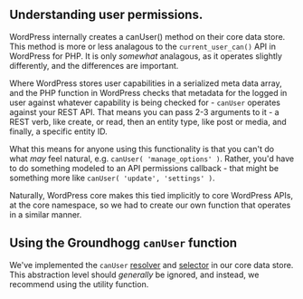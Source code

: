 ## Understanding user permissions.
WordPress internally creates a canUser() method on their core data store. This method is more or less analagous to the `current_user_can()` API in WordPress for PHP. It is only _somewhat_ analagous, as it operates slightly differently, and the differences are important.

Where WordPress stores user capabilities in a serialized meta data array, and the PHP function in WordPress checks that metadata for the logged in user against whatever capability is being checked for - `canUser` operates against your REST API. That means you can pass 2-3 arguments to it - a REST verb, like create, or read, then an entity type, like post or media, and finally, a specific entity ID.

What this means for anyone using this functionality is that you can't do what _may_ feel natural, e.g. `canUser( 'manage_options' )`. Rather, you'd have to do something modeled to an API permissions callback - that might be something more like `canUser( 'update', 'settings' )`.

Naturally, WordPress core makes this tied implicitly to core WordPress APIs, at the core namespace, so we had to create our own function that operates in a similar manner.

## Using the Groundhogg `canUser` function
We've implemented the `canUser` [resolver](https://github.com/tobeyadr/Groundhogg/blob/react-rebuild/src/data/core/resolvers.js#L27-L69) and [selector](https://github.com/tobeyadr/Groundhogg/blob/react-rebuild/src/data/core/selectors.js#L129-L132) in our core data store. This abstraction level should _generally_ be ignored, and instead, we recommend using the utility function.